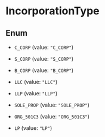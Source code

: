 

# IncorporationType

## Enum


* `C_CORP` (value: `"C_CORP"`)

* `S_CORP` (value: `"S_CORP"`)

* `B_CORP` (value: `"B_CORP"`)

* `LLC` (value: `"LLC"`)

* `LLP` (value: `"LLP"`)

* `SOLE_PROP` (value: `"SOLE_PROP"`)

* `ORG_501C3` (value: `"ORG_501C3"`)

* `LP` (value: `"LP"`)



